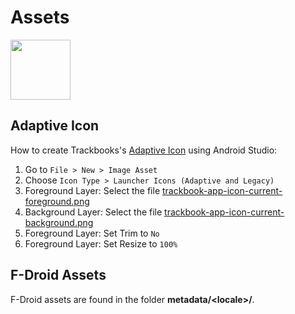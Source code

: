 # Assets

<img src="https://raw.githubusercontent.com/y20k/trackbook/master/assets/trackbook-app-icon-current.png" width="96" />

## Adaptive Icon

How to create Trackbooks's [Adaptive Icon](https://developer.android.com/guide/practices/ui_guidelines/icon_design_adaptive) using Android Studio:

1. Go to `File > New > Image Asset`
2. Choose `Icon Type > Launcher Icons (Adaptive and Legacy)`
3. Foreground Layer: Select the file [trackbook-app-icon-current-foreground.png](https://raw.githubusercontent.com/y20k/trackbook/master/assets/trackbook-app-icon-current-foreground.png)
4. Background Layer: Select the file [trackbook-app-icon-current-background.png](https://raw.githubusercontent.com/y20k/trackbook/master/assets/trackbook-app-icon-current-background.png)
5. Foreground Layer: Set Trim to `No`
6. Foreground Layer: Set Resize to `100%`

## F-Droid Assets
F-Droid assets are found in the folder **metadata/\<locale\>/**.